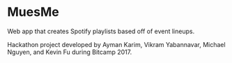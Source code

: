 # MuesMe
Web app that creates Spotify playlists based off of event lineups. 

Hackathon project developed by Ayman Karim, Vikram Yabannavar, Michael Nguyen, and Kevin Fu
during Bitcamp 2017. 

